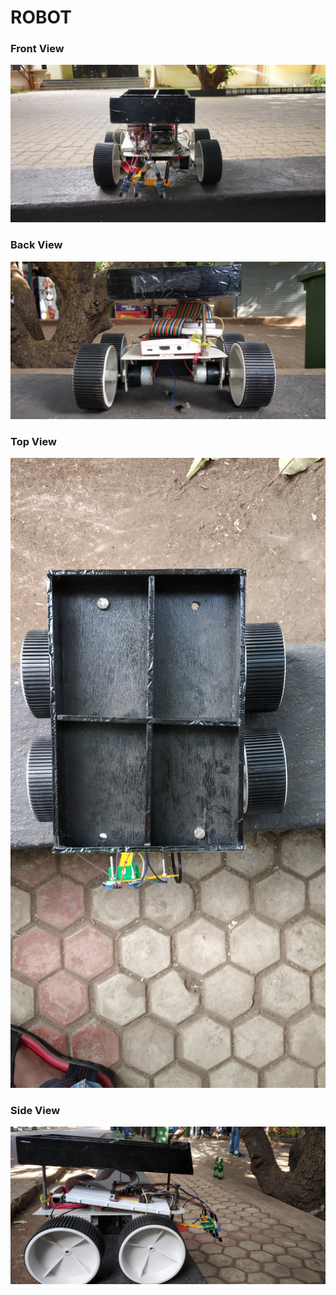 # ROBOT

### Front View
![](Images/IMG_20190516_162119.jpg)

### Back View
![](Images/IMG_20190516_162328.jpg)

### Top View
![](Images/IMG_20190516_162152.jpg)

### Side View
![](Images/IMG_20190516_162213.jpg)